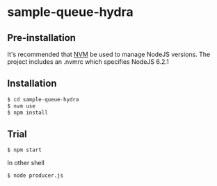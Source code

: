 # sample-queue-hydra 



## Pre-installation

It's recommended that [NVM](https://github.com/creationix/nvm) be used to manage NodeJS versions.
The project includes an .nvmrc which specifies NodeJS 6.2.1

## Installation

```javascript
$ cd sample-queue-hydra 
$ nvm use
$ npm install
```

## Trial

```shell
$ npm start
```

In other shell
```shell
$ node producer.js
```
